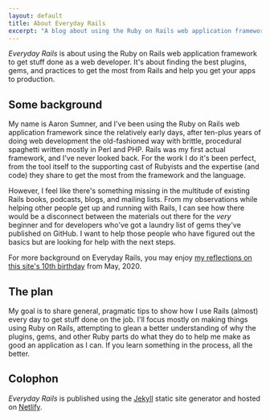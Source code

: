 ```yaml
---
layout: default
title: About Everyday Rails
excerpt: "A blog about using the Ruby on Rails web application framework to get stuff done as a web developer. New content every week or so."
---
```


_Everyday Rails_ is about using the Ruby on Rails web application framework to get stuff done as a web developer. It's about finding the best plugins, gems, and practices to get the most from Rails and help you get your apps to production.

## Some background

My name is Aaron Sumner, and I've been using the Ruby on Rails web application framework since the relatively early days, after ten-plus years of doing web development the old-fashioned way with brittle, procedural spaghetti written mostly in Perl and PHP. Rails was my first actual framework, and I've never looked back. For the work I do it's been perfect, from the tool itself to the supporting cast of Rubyists and the expertise (and code) they share to get the most from the framework and the language.

However, I feel like there's something missing in the multitude of existing Rails books, podcasts, blogs, and mailing lists. From my observations while helping other people get up and running with Rails, I can see how there would be a disconnect between the materials out there for the _very_ beginner and for developers who've got a laundry list of gems they've published on GitHub. I want to help those people who have figured out the basics but are looking for help with the next steps.

For more background on Everyday Rails, you may enjoy
[my reflections on this site's 10th birthday] from May, 2020.

[my reflections on this site's 10th birthday]:/2020/05/18/everyday-rails-10th-birthday.html

## The plan

My goal is to share general, pragmatic tips to show how I use Rails (almost) every day to get stuff done on the job. I'll focus mostly on making things using Ruby on Rails, attempting to glean a better understanding of why the plugins, gems, and other Ruby parts do what they do to help me make as good an application as I can. If you learn something in the process, all the better.

## Colophon

_Everyday Rails_ is published using the [Jekyll] static site generator and hosted on [Netlify].

[Jekyll]: https://github.com/jekyll/jekyll
[Netlify]: https://www.netlify.com
